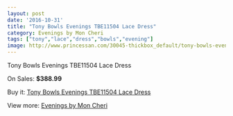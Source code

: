 ```yaml
---
layout: post
date: '2016-10-31'
title: "Tony Bowls Evenings TBE11504 Lace Dress"
category: Evenings by Mon Cheri
tags: ["tony","lace","dress","bowls","evening"]
image: http://www.princessan.com/30045-thickbox_default/tony-bowls-evenings-tbe11504-lace-dress.jpg
---
```

Tony Bowls Evenings TBE11504 Lace Dress

On Sales: **$388.99**
<a href="https://www.princessan.com/en/13709-tony-bowls-evenings-tbe11504-lace-dress.html"><amp-img layout="responsive" width="600" height="600" src="//www.princessan.com/30045-thickbox_default/tony-bowls-evenings-tbe11504-lace-dress.jpg" alt="Tony Bowls Evenings TBE11504 Lace Dress 0" /></a>
<a href="https://www.princessan.com/en/13709-tony-bowls-evenings-tbe11504-lace-dress.html"><amp-img layout="responsive" width="600" height="600" src="//www.princessan.com/30046-thickbox_default/tony-bowls-evenings-tbe11504-lace-dress.jpg" alt="Tony Bowls Evenings TBE11504 Lace Dress 1" /></a>
<a href="https://www.princessan.com/en/13709-tony-bowls-evenings-tbe11504-lace-dress.html"><amp-img layout="responsive" width="600" height="600" src="//www.princessan.com/30047-thickbox_default/tony-bowls-evenings-tbe11504-lace-dress.jpg" alt="Tony Bowls Evenings TBE11504 Lace Dress 2" /></a>
<a href="https://www.princessan.com/en/13709-tony-bowls-evenings-tbe11504-lace-dress.html"><amp-img layout="responsive" width="600" height="600" src="//www.princessan.com/30048-thickbox_default/tony-bowls-evenings-tbe11504-lace-dress.jpg" alt="Tony Bowls Evenings TBE11504 Lace Dress 3" /></a>
<a href="https://www.princessan.com/en/13709-tony-bowls-evenings-tbe11504-lace-dress.html"><amp-img layout="responsive" width="600" height="600" src="//www.princessan.com/30049-thickbox_default/tony-bowls-evenings-tbe11504-lace-dress.jpg" alt="Tony Bowls Evenings TBE11504 Lace Dress 4" /></a>

Buy it: [Tony Bowls Evenings TBE11504 Lace Dress](https://www.princessan.com/en/13709-tony-bowls-evenings-tbe11504-lace-dress.html "Tony Bowls Evenings TBE11504 Lace Dress")

View more: [Evenings by Mon Cheri](https://www.princessan.com/en/101- "Evenings by Mon Cheri")